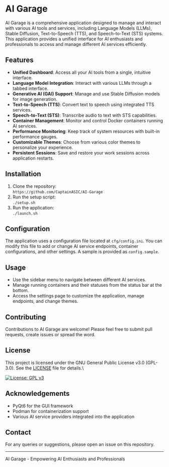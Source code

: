 # AI Garage

AI Garage is a comprehensive application designed to manage and interact with various AI tools and services, including Language Models (LLMs), Stable Diffusion, Text-to-Speech (TTS), and Speech-to-Text (STS) systems. This application provides a unified interface for AI enthusiasts and professionals to access and manage different AI services efficiently.

## Features

- **Unified Dashboard**: Access all your AI tools from a single, intuitive interface.
- **Language Model Integration**: Interact with various LLMs through a tabbed interface.
- **Generative AI (GAI) Support**: Manage and use Stable Diffusion models for image generation.
- **Text-to-Speech (TTS)**: Convert text to speech using integrated TTS services.
- **Speech-to-Text (STS)**: Transcribe audio to text with STS capabilities.
- **Container Management**: Monitor and control Docker containers running AI services.
- **Performance Monitoring**: Keep track of system resources with built-in performance gauges.
- **Customizable Themes**: Choose from various color themes to personalize your experience.
- **Persistent Sessions**: Save and restore your work sessions across application restarts.

## Installation

1. Clone the repository:\
`https://github.com/CaptainASIC/AI-Garage`
2. Run the setup script:\
`./setup.sh`
3. Run the application:\
`./launch.sh`

## Configuration

The application uses a configuration file located at `cfg/config.ini`. You can modify this file to add or change AI service endpoints, container configurations, and other settings. A sample is provided as `config.sample`.

## Usage

- Use the sidebar menu to navigate between different AI services.
- Manage running containers and their statuses from the status bar at the bottom.
- Access the settings page to customize the application, manage endpoints, and change themes.

## Contributing

Contributions to AI Garage are welcome! Please feel free to submit pull requests, create issues or spread the word.

## License 

This project is licensed under the GNU General Public License v3.0 (GPL-3.0). See the [LICENSE](LICENSE) file for details.\

[![License: GPL v3](https://img.shields.io/badge/License-GPLv3-blue.svg)](https://www.gnu.org/licenses/gpl-3.0)
## Acknowledgements

- PyQt6 for the GUI framework
- Podman for containerization support
- Various AI service providers integrated into the application

## Contact

For any queries or suggestions, please open an issue on this repository.

---

AI Garage - Empowering AI Enthusiasts and Professionals

